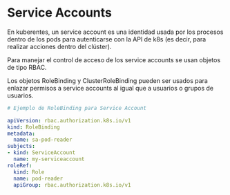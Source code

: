 # Service Accounts
En kuberentes, un service account es una identidad usada por los procesos dentro de los pods para autenticarse con la API de k8s (es decir, para realizar acciones dentro del clúster).

Para manejar el control de acceso de los service accounts se usan objetos de tipo RBAC.

Los objetos RoleBinding y ClusterRoleBinding pueden ser usados para enlazar permisos a service accounts al igual que a usuarios o grupos de usuarios.

```yaml
# Ejemplo de RoleBinding para Service Account

apiVersion: rbac.authorization.k8s.io/v1
kind: RoleBinding
metadata:
  name: sa-pod-reader
subjects:
- kind: ServiceAccount
  name: my-serviceaccount
roleRef:
  kind: Role
  name: pod-reader
  apiGroup: rbac.authorization.k8s.io/v1
```